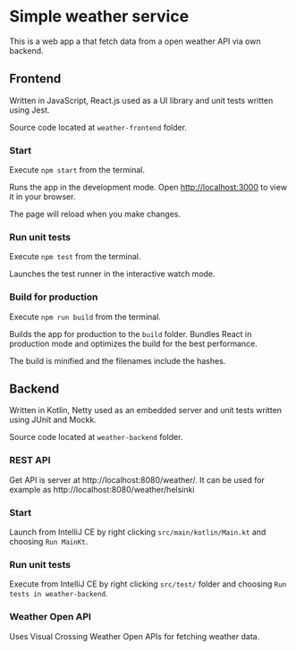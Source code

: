 # Simple weather service

This is a web app a that fetch data from a open weather API via own backend.

## Frontend

Written in JavaScript, React.js used as a UI library and unit tests written using Jest.

Source code located at `weather-frontend` folder.

### Start

Execute `npm start` from the terminal.

Runs the app in the development mode.
Open [http://localhost:3000](http://localhost:3000) to view it in your browser.

The page will reload when you make changes.

### Run unit tests

Execute `npm test` from the terminal.

Launches the test runner in the interactive watch mode.

### Build for production

Execute `npm run build` from the terminal.

Builds the app for production to the `build` folder.
Bundles React in production mode and optimizes the build for the best performance.

The build is minified and the filenames include the hashes.

## Backend

Written in Kotlin, Netty used as an embedded server and unit tests written using JUnit and Mockk.

Source code located at `weather-backend` folder.

### REST API

Get API is server at http://localhost:8080/weather/<city name>.
It can be used for example as http://localhost:8080/weather/helsinki

### Start

Launch from IntelliJ CE by right clicking `src/main/kotlin/Main.kt` and choosing `Run MainKt`.

### Run unit tests

Execute from IntelliJ CE by right clicking `src/test/` folder and choosing `Run tests in weather-backend`.

### Weather Open API

Uses Visual Crossing Weather Open APIs for fetching weather data.
